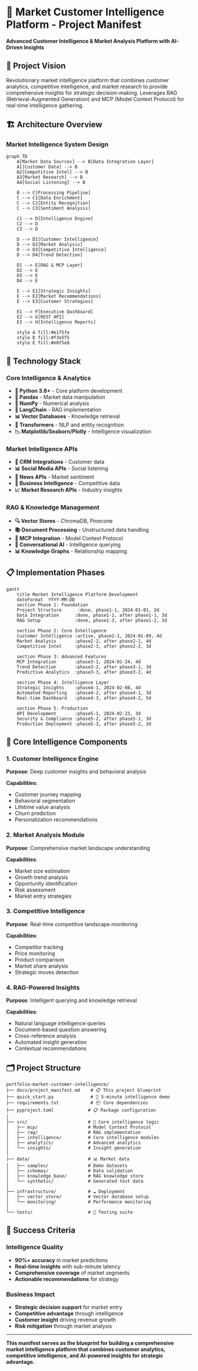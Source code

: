# 🧠 Market Customer Intelligence Platform - Project Manifest

**Advanced Customer Intelligence & Market Analysis Platform with AI-Driven Insights**

## 🎯 Project Vision

Revolutionary market intelligence platform that combines customer analytics, competitive intelligence, and market research to provide comprehensive insights for strategic decision-making. Leverages RAG (Retrieval-Augmented Generation) and MCP (Model Context Protocol) for real-time intelligence gathering.

## 🏗️ Architecture Overview

### **Market Intelligence System Design**

```mermaid
graph TD
    A[Market Data Sources] --> B[Data Integration Layer]
    A1[Customer Data] --> B
    A2[Competitive Intel] --> B
    A3[Market Research] --> B
    A4[Social Listening] --> B
    
    B --> C[Processing Pipeline]
    C --> C1[Data Enrichment]
    C --> C2[Entity Recognition]
    C --> C3[Sentiment Analysis]
    
    C1 --> D[Intelligence Engine]
    C2 --> D
    C3 --> D
    
    D --> D1[Customer Intelligence]
    D --> D2[Market Analysis]
    D --> D3[Competitive Intelligence]
    D --> D4[Trend Detection]
    
    D1 --> E[RAG & MCP Layer]
    D2 --> E
    D3 --> E
    D4 --> E
    
    E --> E1[Strategic Insights]
    E --> E2[Market Recommendations]
    E --> E3[Customer Strategies]
    
    E1 --> F[Executive Dashboard]
    E2 --> G[REST API]
    E3 --> H[Intelligence Reports]
    
    style A fill:#e1f5fe
    style D fill:#f3e5f5
    style E fill:#e8f5e8
```

## 🚀 Technology Stack

### **Core Intelligence & Analytics**
- **🐍 Python 3.8+** - Core platform development
- **🐼 Pandas** - Market data manipulation
- **🔢 NumPy** - Numerical analysis
- **🤖 LangChain** - RAG implementation
- **📊 Vector Databases** - Knowledge retrieval
- **🧠 Transformers** - NLP and entity recognition
- **📉 Matplotlib/Seaborn/Plotly** - Intelligence visualization

### **Market Intelligence APIs**
- **🏪 CRM Integrations** - Customer data
- **📊 Social Media APIs** - Social listening
- **📰 News APIs** - Market sentiment
- **💼 Business Intelligence** - Competitive data
- **📈 Market Research APIs** - Industry insights

### **RAG & Knowledge Management**
- **🔍 Vector Stores** - ChromaDB, Pinecone
- **📚 Document Processing** - Unstructured data handling
- **🤖 MCP Integration** - Model Context Protocol
- **💬 Conversational AI** - Intelligence querying
- **📊 Knowledge Graphs** - Relationship mapping

## 📋 Implementation Phases

```mermaid
gantt
    title Market Intelligence Platform Development
    dateFormat  YYYY-MM-DD
    section Phase 1: Foundation
    Project Structure      :done, phase1-1, 2024-01-01, 2d
    Data Integration      :done, phase1-2, after phase1-1, 3d
    RAG Setup             :done, phase1-3, after phase1-2, 3d
    
    section Phase 2: Core Intelligence
    Customer Intelligence :active, phase2-1, 2024-01-09, 4d
    Market Analysis       :phase2-2, after phase2-1, 4d
    Competitive Intel     :phase2-3, after phase2-2, 3d
    
    section Phase 3: Advanced Features
    MCP Integration       :phase3-1, 2024-01-24, 4d
    Trend Detection       :phase3-2, after phase3-1, 3d
    Predictive Analytics  :phase3-3, after phase3-2, 4d
    
    section Phase 4: Intelligence Layer
    Strategic Insights    :phase4-1, 2024-02-08, 4d
    Automated Reporting   :phase4-2, after phase4-1, 3d
    Real-time Dashboard   :phase4-3, after phase4-2, 5d
    
    section Phase 5: Production
    API Development       :phase5-1, 2024-02-23, 3d
    Security & Compliance :phase5-2, after phase5-1, 3d
    Production Deployment :phase5-3, after phase5-2, 3d
```

## 🎯 Core Intelligence Components

### **1. Customer Intelligence Engine**
**Purpose**: Deep customer insights and behavioral analysis

**Capabilities**:
- Customer journey mapping
- Behavioral segmentation
- Lifetime value analysis
- Churn prediction
- Personalization recommendations

### **2. Market Analysis Module**
**Purpose**: Comprehensive market landscape understanding

**Capabilities**:
- Market size estimation
- Growth trend analysis
- Opportunity identification
- Risk assessment
- Market entry strategies

### **3. Competitive Intelligence**
**Purpose**: Real-time competitive landscape monitoring

**Capabilities**:
- Competitor tracking
- Price monitoring
- Product comparison
- Market share analysis
- Strategic moves detection

### **4. RAG-Powered Insights**
**Purpose**: Intelligent querying and knowledge retrieval

**Capabilities**:
- Natural language intelligence queries
- Document-based question answering
- Cross-reference analysis
- Automated insight generation
- Contextual recommendations

## 🗂️ Project Structure

```
portfolio-market-customer-intelligence/
├── docs/project_manifest.md    # 📋 This project blueprint
├── quick_start.py              # 🚀 5-minute intelligence demo
├── requirements.txt            # 📦 Core dependencies
├── pyproject.toml             # 📋 Package configuration
│
├── src/                       # 🔧 Core intelligence logic
│   ├── mcp/                   # Model Context Protocol
│   ├── rag/                   # RAG implementation
│   ├── intelligence/          # Core intelligence modules
│   ├── analytics/             # Advanced analytics
│   └── insights/              # Insight generation
│
├── data/                      # 📊 Market data
│   ├── samples/               # Demo datasets
│   ├── schemas/               # Data validation
│   ├── knowledge_base/        # RAG knowledge store
│   └── synthetic/             # Generated test data
│
├── infrastructure/            # ☁️ Deployment
│   ├── vector_store/          # Vector database setup
│   └── monitoring/            # Performance monitoring
│
└── tests/                     # 🧪 Testing suite
```

## 🎯 Success Criteria

### **Intelligence Quality**
- **90%+ accuracy** in market predictions
- **Real-time insights** with sub-minute latency
- **Comprehensive coverage** of market segments
- **Actionable recommendations** for strategy

### **Business Impact**
- **Strategic decision support** for market entry
- **Competitive advantage** through intelligence
- **Customer insight** driving revenue growth
- **Risk mitigation** through market analysis

---

**This manifest serves as the blueprint for building a comprehensive market intelligence platform that combines customer analytics, competitive intelligence, and AI-powered insights for strategic advantage.**